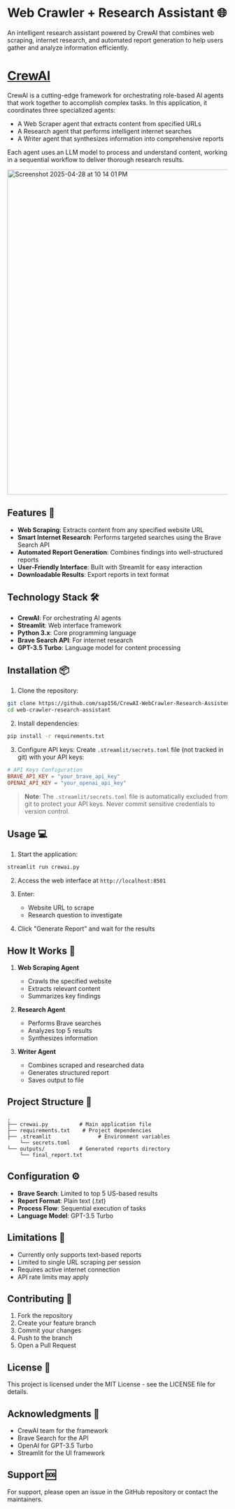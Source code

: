 # Web Crawler + Research Assistant 🌐

An intelligent research assistant powered by CrewAI that combines web scraping, internet research, and automated report generation to help users gather and analyze information efficiently.

# [CrewAI](https://www.crewai.com/) 

CrewAI is a cutting-edge framework for orchestrating role-based AI agents that work together to accomplish complex tasks. In this application, it coordinates three specialized agents:
- A Web Scraper agent that extracts content from specified URLs
- A Research agent that performs intelligent internet searches
- A Writer agent that synthesizes information into comprehensive reports

Each agent uses an LLM model to process and understand content, working in a sequential workflow to deliver thorough research results.

<img width="743" alt="Screenshot 2025-04-28 at 10 14 01 PM" src="https://github.com/user-attachments/assets/b64b076c-a7c1-4dc9-b2ac-cbeeafb07331" />

## Features 🚀

- **Web Scraping**: Extracts content from any specified website URL
- **Smart Internet Research**: Performs targeted searches using the Brave Search API
- **Automated Report Generation**: Combines findings into well-structured reports
- **User-Friendly Interface**: Built with Streamlit for easy interaction
- **Downloadable Results**: Export reports in text format

## Technology Stack 🛠️

- **CrewAI**: For orchestrating AI agents
- **Streamlit**: Web interface framework
- **Python 3.x**: Core programming language
- **Brave Search API**: For internet research
- **GPT-3.5 Turbo**: Language model for content processing

## Installation 📦

1. Clone the repository:
```bash
git clone https://github.com/sap156/CrewAI-WebCrawler-Research-Assistent.git
cd web-crawler-research-assistant
```

2. Install dependencies:
```bash
pip install -r requirements.txt
```

3. Configure API keys:
Create `.streamlit/secrets.toml` file (not tracked in git) with your API keys:
```toml
# API Keys Configuration
BRAVE_API_KEY = "your_brave_api_key"
OPENAI_API_KEY = "your_openai_api_key"
```

> **Note**: The `.streamlit/secrets.toml` file is automatically excluded from git to protect your API keys. Never commit sensitive credentials to version control.

## Usage 💻

1. Start the application:
```bash
streamlit run crewai.py
```

2. Access the web interface at `http://localhost:8501`

3. Enter:
   - Website URL to scrape
   - Research question to investigate

4. Click "Generate Report" and wait for the results

## How It Works 🔄

1. **Web Scraping Agent**
   - Crawls the specified website
   - Extracts relevant content
   - Summarizes key findings

2. **Research Agent**
   - Performs Brave searches
   - Analyzes top 5 results
   - Synthesizes information

3. **Writer Agent**
   - Combines scraped and researched data
   - Generates structured report
   - Saves output to file

## Project Structure 📁

```
.
├── crewai.py          # Main application file
├── requirements.txt    # Project dependencies
├── .streamlit               # Environment variables
    └── secrets.toml
└── outputs/           # Generated reports directory
    └── final_report.txt
```

## Configuration ⚙️

- **Brave Search**: Limited to top 5 US-based results
- **Report Format**: Plain text (.txt)
- **Process Flow**: Sequential execution of tasks
- **Language Model**: GPT-3.5 Turbo

## Limitations 🚧

- Currently only supports text-based reports
- Limited to single URL scraping per session
- Requires active internet connection
- API rate limits may apply

## Contributing 🤝

1. Fork the repository
2. Create your feature branch
3. Commit your changes
4. Push to the branch
5. Open a Pull Request

## License 📄

This project is licensed under the MIT License - see the LICENSE file for details.

## Acknowledgments 👏

- CrewAI team for the framework
- Brave Search for the API
- OpenAI for GPT-3.5 Turbo
- Streamlit for the UI framework

## Support 🆘

For support, please open an issue in the GitHub repository or contact the maintainers.
